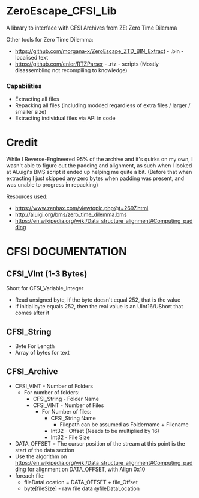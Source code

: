 # ZeroEscape_CFSI_Lib
A library to interface with CFSI Archives from ZE: Zero Time Dilemma 

Other tools for Zero Time Dilemma:
+ https://github.com/morgana-x/ZeroEscape_ZTD_BIN_Extract - .bin - localised text
+ https://github.com/enler/RTZParser - .rtz - scripts (Mostly disassembling not recompiling to knowledge)
### Capabilities
+ Extracting all files
+ Repacking all files (including modded regardless of extra files / larger / smaller size)
+ Extracting individual files via API in code
# Credit
While I Reverse-Engineered 95% of the archive and it's quirks on my own, I wasn't able to figure out the padding and alignment, as such when I looked at ALuigi's BMS script it ended up helping me quite a bit. (Before that when extracting I just skipped any zero bytes when padding was present, and was unable to progress in repacking)

Resources used:
+ https://www.zenhax.com/viewtopic.php@t=2697.html
+ http://aluigi.org/bms/zero_time_dilemma.bms
+ https://en.wikipedia.org/wiki/Data_structure_alignment#Computing_padding

# CFSI DOCUMENTATION

## CFSI_VInt (1-3 Bytes)
Short for CFSI_Variable_Integer
+ Read unsigned byte, if the byte doesn't equal 252, that is the value
+ If initial byte equals 252, then the real value is an UInt16/UShort that comes after it

## CFSI_String
+ Byte For Length
+ Array of bytes for text

## CFSI_Archive
+ CFSI_VINT - Number of Folders
  + For number of folders:
      + CFSI_String - Folder Name
      + CFSI_VINT - Number of Files
        + For Number of files:
            + CFSI_String Name
                + Filepath can be assumed as Foldername + Filename
            + Int32 - Offset (Needs to be multiplied by 16)
            + Int32 - File Size
+ DATA_OFFSET = The cursor position of the stream at this point is the start of the data section
+ Use the algorithm on https://en.wikipedia.org/wiki/Data_structure_alignment#Computing_padding for alignment on DATA_OFFSET, with Align 0x10
+ foreach file:
  + fileDataLocation = DATA_OFFSET + file_Offset
  + byte[fileSize] - raw file data @fileDataLocation
  
